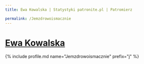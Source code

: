 ```yaml
---
title: Ewa Kowalska | Statystyki patronite.pl | Patromierz

permalink: /Jemzdrowoismacznie
---
```


# [Ewa Kowalska](https://patronite.pl/Jemzdrowoismacznie)

{% include profile.md name="Jemzdrowoismacznie" prefix="j" %}
